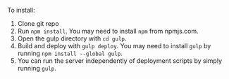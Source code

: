 To install:

1. Clone git repo
2. Run `npm install`. You may need to install `npm` from npmjs.com.
3. Open the gulp directory with `cd gulp`.
4. Build and deploy with `gulp deploy`. You may need to install `gulp` by running `npm install --global gulp`.
5. You can run the server independently of deployment scripts by simply running `gulp`.
